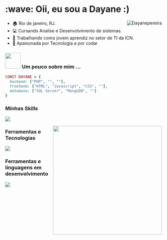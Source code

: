 <h1 align="left" id="macropower-title">:wave: Oii, eu sou a Dayane :)</h1>

<a href="#dereknguyen269-title">
  <img src="https://github-readme-stats.vercel.app/api/top-langs/?username=Dayanepereira&layout=donut&theme=catppuccin_mocha" alt="Dayanepereira" align="right" />
</a>

- :house: Rio de janeiro, RJ.
- :computer: Cursando Analíse e Desenvolvimento de sistemas.
- :handbag: Trabalhando como jovem aprendiz no setor de TI da ICN.
- :blue_heart:  Apaixonada por Tecnologia e por codar

### <img src="https://user-images.githubusercontent.com/74038190/216649426-0c2ee152-84d8-4707-85c4-27a378d2f78a.gif" width="50"> Um pouco sobre mim ... 

```ruby
CONST DAYANE = {
  backend: ["PHP", "", ""],
  frontend: ["HTML", "Javascript", "CSS", ""],
  database: ["SQL Server", "MongoDB", ""]
}
```

### Minhas Skills 

<p align="left">
  <a href="https://skillicons.dev">
    <img src="https://skillicons.dev/icons?i=html,css,javascript,php" />
  </a>
</p>

<a>
  <img src="https://user-images.githubusercontent.com/74038190/212750996-938b257b-266c-45a7-9af7-655341c0f58b.gif" align="right" width="350" />
</a>

### Ferramentas e Tecnologias

<p align="left">
  <a href="https://skillicons.dev">
    <img src="https://skillicons.dev/icons?i=vscode,git,github,mongodb,discord" />
  </a>
</p>

### Ferramentas e linguagens em desenvolvimento

<p align="left">
  <a href="https://skillicons.dev">
    <img src="https://skillicons.dev/icons?i=react,nodejs,linux,redux,docker" />
  </a>
</p>
